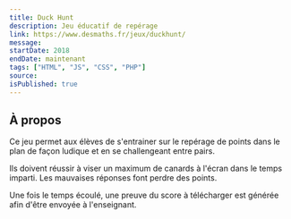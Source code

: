 ```yaml
---
title: Duck Hunt
description: Jeu éducatif de repérage
link: https://www.desmaths.fr/jeux/duckhunt/
message:
startDate: 2018
endDate: maintenant
tags: ["HTML", "JS", "CSS", "PHP"]
source:
isPublished: true
---
```


## À propos

Ce jeu permet aux élèves de s'entrainer sur le repérage de points dans le plan de façon ludique et en se challengeant entre pairs.

Ils doivent réussir à viser un maximum de canards à l'écran dans le temps imparti. Les mauvaises réponses font perdre des points.

Une fois le temps écoulé, une preuve du score à télécharger est générée afin d'être envoyée à l'enseignant.
